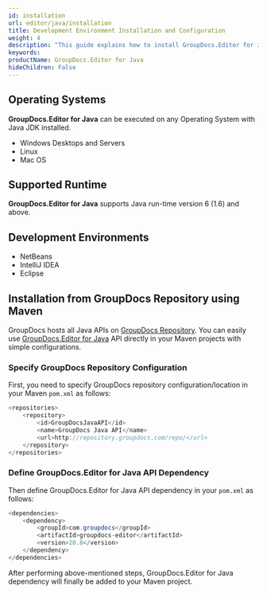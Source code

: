 ```yaml
---
id: installation
url: editor/java/installation
title: Development Environment Installation and Configuration
weight: 4
description: "This guide explains how to install GroupDocs.Editor for Java to your environment"
keywords: 
productName: GroupDocs.Editor for Java
hideChildren: False
---
```

## Operating Systems

**GroupDocs.**Editor** for Java** can be executed on any Operating System with Java JDK installed.

*   Windows Desktops and Servers
*   Linux
*   Mac OS

## Supported Runtime

**GroupDocs.Editor for Java** supports Java run-time version 6 (1.6) and above.

## Development Environments

*   NetBeans
*   IntelliJ IDEA
*   Eclipse

## Installation from GroupDocs Repository using Maven

GroupDocs hosts all Java APIs on [GroupDocs Repository](https://repository.groupdocs.com/webapp/#/artifacts/browse/tree/General/repo). You can easily use [GroupDocs.Editor for Java](https://repository.groupdocs.com/webapp/#/artifacts/browse/tree/General/repo/com/groupdocs/groupdocs-editor) API directly in your Maven projects with simple configurations.

### Specify GroupDocs Repository Configuration

First, you need to specify GroupDocs repository configuration/location in your Maven `pom.xml` as follows:

```Java
<repositories>
	<repository>
		<id>GroupDocsJavaAPI</id>
		<name>GroupDocs Java API</name>
		<url>http://repository.groupdocs.com/repo/</url>
	</repository>
</repositories>
```

### Define GroupDocs.Editor for Java API Dependency

Then define GroupDocs.Editor for Java API dependency in your `pom.xml` as follows:

```Java
<dependencies>
    <dependency>
        <groupId>com.groupdocs</groupId>
        <artifactId>groupdocs-editor</artifactId>
        <version>20.8</version> 
    </dependency>
</dependencies>
```

After performing above-mentioned steps, GroupDocs.Editor for Java dependency will finally be added to your Maven project.
